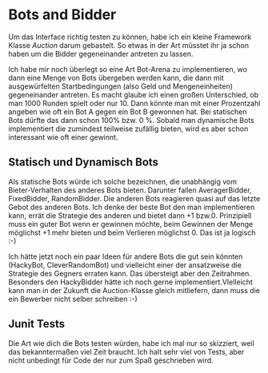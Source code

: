 # Bots and Bidder

Um das Interface richtig testen zu können, habe ich ein kleine Framework Klasse *Auction* darum gebastelt. 
So etwas in der Art müsstet ihr ja schon haben um die Bidder gegeneinander antreten zu lassen. 

Ich habe mir noch überlegt so eine Art Bot-Arena zu implementieren, wo dann eine Menge von Bots übergeben werden
kann, die dann mit ausgewürfelten Startbedingungen (also Geld und Mengeneinheiten) gegeneinander antreten.
Es macht glaube ich einen großen Unterschied, ob man 1000 Runden spielt oder nur 10. 
Dann könnte man mit einer Prozentzahl angeben wie oft ein Bot A gegen ein Bot B gewonnen hat.
Bei statischen Bots dürfte das dann schon 100% bzw. 0 %. Sobald man dynamische Bots implementiert
die zumindest teilweise zufällig bieten, wird es aber schon interessant wie oft einer gewinnt.

## Statisch und Dynamisch Bots

Als statische Bots würde ich solche bezeichnen, die unabhängig vom Bieter-Verhalten des anderes Bots bieten.
Darunter fallen AveragerBidder, FixedBidder, RandomBidder. Die anderen Bots reagieren quasi auf das letzte Gebot des anderen Bots. 
Ich denke der beste Bot den man implementieren kann, errät die Strategie des anderen und bietet dann +1 bzw.0.
Prinzipiell muss ein guter Bot wenn er gewinnen möchte, beim Gewinnen der Menge möglichst +1 mehr bieten und beim
Verlieren möglichst 0. Das ist ja logisch :-)


Ich hätte jetzt noch ein paar Ideen für andere Bots die gut sein könnten (HackyBot, CleverRandomBot) und vielleicht
einer der ansatzweise die Strategie des Gegners erraten kann. Das übersteigt aber den Zeitrahmen. Besonders den HackyBidder hätte ich noch gerne implementiert.VIelleicht kann man in der Zukunft die Auction-Klasse gleich mitliefern,
dann muss die ein Bewerber nicht selber schreiben :-)

## Junit Tests

Die Art wie dich die Bots testen würden, habe ich mal nur so skizziert, weil das bekanntermaßen viel Zeit braucht.
Ich halt sehr viel von Tests, aber nicht unbedingt für Code der nur zum Spaß geschrieben wird.


